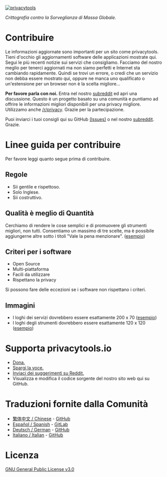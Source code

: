 [![privacytools](https://privacytoolsio.github.io/privacytools.io/img/layout/logo.png)](https://www.privacytools.io/)

_Crittografia contro la Sorveglianza di Massa Globale._

# Contribuire

Le informazioni aggiornate sono importanti per un sito come privacytools. Tieni d'occhio gli aggiornamenti software delle applicazioni mostrate qui. Segui le più recenti notizie sui servizi che consigliamo. Facciamo del nostro meglio per tenerci aggiornati ma non siamo perfetti e Internet sta cambiando rapidamente. Quindi se trovi un errore, o credi che un servizio non debba essere mostrato qui, oppure ne manca uno qualificato o un'estensione per un browser non è la scelta migliore...

**Per favore parla con noi.** Entra nel nostro [subreddit](https://www.reddit.com/r/privacytoolsIO/) ed apri una discussione. Questo è un progetto basato su una comunità e puntiamo ad offrire le informazioni migliori disponibili per una privacy migliore. Utilizzamo anche [/r/privacy](https://www.reddit.com/r/privacy). Grazie per la partecipazione.

Puoi inviarci i tuoi consigli qui su GitHub [(Issues)](https://github.com/privacytoolsIO/privacytools.io/issues) o nel nostro [subreddit](https://www.reddit.com/r/privacytoolsIO/). Grazie.


# Linee guida per contribuire
Per favore leggi quanto segue prima di contribuire.

## Regole

- Sii gentile e rispettoso.
- Solo Inglese.
- Sii costruttivo.

## Qualità è meglio di Quantità

Cerchiamo di rendere le cose semplici e di promuovere gli strumenti migliori, non tutti. Consentiamo un massimo di tre scelte, ma è possibile aggiungerne altre sotto i titoli "Vale la pena menzionare". ([esempio](https://www.privacytools.io/#im)) 

## Criteri per i software

- Open Source
- Multi-piattaforma
- Facili da utilizzare
- Rispettano la privacy

Si possono fare delle eccezioni se i software non rispettano i criteri.

## Immagini

- I loghi dei servizi dovrebbero essere esattamente 200 x 70 ([esempio](https://privacytools.io/img/provider/AirVPN.gif))
- I loghi degli strumenti dovrebbero essere esattamente 120 x 120 ([esempio](https://privacytools.io/img/tools/ChatSecure.png))

# Supporta privacytools.io

- [Dona.](https://privacytools.io/donate.html)
- [Spargi la voce.](https://privacytoolsio.github.io/privacytools.io/#participate)
- [Inviaci dei suggerimenti su Reddit.](https://www.reddit.com/r/privacytoolsIO/)
- Visualizza e modifica il codice sorgente del nostro sito web qui su GitHub.

# Traduzioni fornite dalla Comunità
- [繁体中文 / Chinese](https://github.com/twngo/privacytools-zh) - [GitHub](https://github.com/twngo/privacytools-zh)
- [Español / Spanish](https://victorhck.gitlab.io/privacytools-es/) - [GitLab](https://gitlab.com/victorhck/privacytools-es)
- [Deutsch / German](https://privacytools.it-sec.rocks/) - [GitHub](https://github.com/Anon215/privacytools.it-sec.rocks)
- [Italiano / Italian](https://www.example.com/) - [GitHub](https://github.com/Strappazzon/privacytools-it)

# Licenza
[GNU General Public License v3.0](https://github.com/privacytoolsIO/privacytools.io/blob/master/LICENSE.txt)
